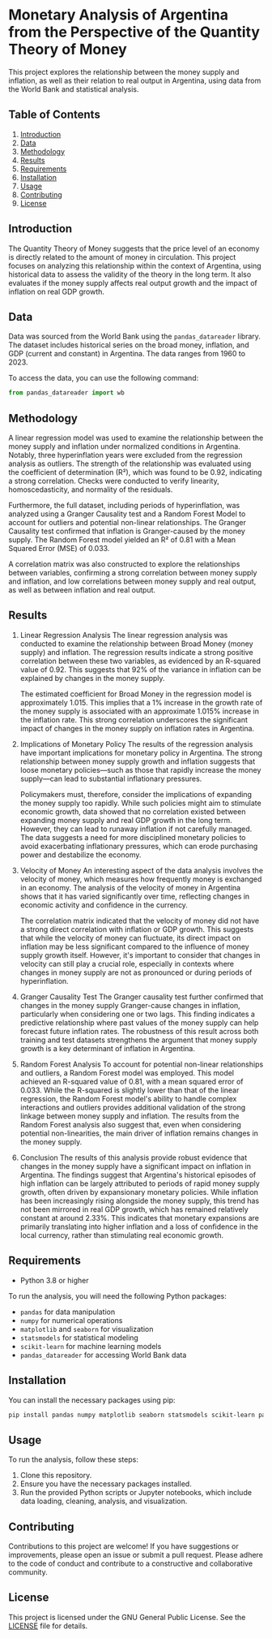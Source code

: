 
# Monetary Analysis of Argentina from the Perspective of the Quantity Theory of Money

This project explores the relationship between the money supply and inflation, as well as their relation to real output in Argentina, using data from the World Bank and statistical analysis.

## Table of Contents
1. [Introduction](#introduction)
2. [Data](#data)
3. [Methodology](#methodology)
4. [Results](#results)
5. [Requirements](#requirements)
6. [Installation](#installation)
7. [Usage](#usage)
8. [Contributing](#contributing)
9. [License](#license)

## Introduction

The Quantity Theory of Money suggests that the price level of an economy is directly related to the amount of money in circulation. This project focuses on analyzing this relationship within the context of Argentina, using historical data to assess the validity of the theory in the long term. It also evaluates if the money supply affects real output growth and the impact of inflation on real GDP growth.

## Data

Data was sourced from the World Bank using the `pandas_datareader` library. The dataset includes historical series on the broad money, inflation, and GDP (current and constant) in Argentina. The data ranges from 1960 to 2023.

To access the data, you can use the following command:

```python
from pandas_datareader import wb
```

## Methodology

A linear regression model was used to examine the relationship between the money supply and inflation under normalized conditions in Argentina. Notably, three hyperinflation years were excluded from the regression analysis as outliers. The strength of the relationship was evaluated using the coefficient of determination (R²), which was found to be 0.92, indicating a strong correlation. Checks were conducted to verify linearity, homoscedasticity, and normality of the residuals.

Furthermore, the full dataset, including periods of hyperinflation, was analyzed using a Granger Causality test and a Random Forest Model to account for outliers and potential non-linear relationships. The Granger Causality test confirmed that inflation is Granger-caused by the money supply. The Random Forest model yielded an R² of 0.81 with a Mean Squared Error (MSE) of 0.033.

A correlation matrix was also constructed to explore the relationships between variables, confirming a strong correlation between money supply and inflation, and low correlations between money supply and real output, as well as between inflation and real output.


## Results

1. Linear Regression Analysis
    The linear regression analysis was conducted to examine the relationship between Broad Money (money supply) and inflation. The regression results indicate a strong positive correlation between these two variables, as evidenced by an R-squared value of 0.92. This suggests that 92% of the variance in inflation can be explained by changes in the money supply.

    The estimated coefficient for Broad Money in the regression model is approximately 1.015. This implies that a 1% increase in the growth rate of the money supply is associated with an approximate 1.015% increase in the inflation rate. This strong correlation underscores the significant impact of changes in the money supply on inflation rates in Argentina.

2. Implications of Monetary Policy
    The results of the regression analysis have important implications for monetary policy in Argentina. The strong relationship between money supply growth and inflation suggests that loose monetary policies—such as those that rapidly increase the money supply—can lead to substantial inflationary pressures. 

    Policymakers must, therefore, consider the implications of expanding the money supply too rapidly. While such policies might aim to stimulate economic growth, data showed that no correlation existed between expanding money supply and real GDP growth in the long term. However, they can lead to runaway inflation if not carefully managed. The data suggests a need for more disciplined monetary policies to avoid exacerbating inflationary pressures, which can erode purchasing power and destabilize the economy.

3. Velocity of Money
    An interesting aspect of the data analysis involves the velocity of money, which measures how frequently money is exchanged in an economy. The analysis of the velocity of money in Argentina shows that it has varied significantly over time, reflecting changes in economic activity and confidence in the currency.

    The correlation matrix indicated that the velocity of money did not have a strong direct correlation with inflation or GDP growth. This suggests that while the velocity of money can fluctuate, its direct impact on inflation may be less significant compared to the influence of money supply growth itself. However, it's important to consider that changes in velocity can still play a crucial role, especially in contexts where changes in money supply are not as pronounced or during periods of hyperinflation.

4. Granger Causality Test
    The Granger causality test further confirmed that changes in the money supply Granger-cause changes in inflation, particularly when considering one or two lags. This finding indicates a predictive relationship where past values of the money supply can help forecast future inflation rates. The robustness of this result across both training and test datasets strengthens the argument that money supply growth is a key determinant of inflation in Argentina.

5. Random Forest Analysis
    To account for potential non-linear relationships and outliers, a Random Forest model was employed. This model achieved an R-squared value of 0.81, with a mean squared error of 0.033. While the R-squared is slightly lower than that of the linear regression, the Random Forest model's ability to handle complex interactions and outliers provides additional validation of the strong linkage between money supply and inflation. The results from the Random Forest analysis also suggest that, even when considering potential non-linearities, the main driver of inflation remains changes in the money supply.

6. Conclusion
    The results of this analysis provide robust evidence that changes in the money supply have a significant impact on inflation in Argentina. The findings suggest that Argentina's historical episodes of high inflation can be largely attributed to periods of rapid money supply growth, often driven by expansionary monetary policies. While inflation has been increasingly rising alongside the money supply, this trend has not been mirrored in real GDP growth, which has remained relatively constant at around 2.33%. This indicates that monetary expansions are primarily translating into higher inflation and a loss of confidence in the local currency, rather than stimulating real economic growth.


## Requirements

- Python 3.8 or higher

To run the analysis, you will need the following Python packages:
- `pandas` for data manipulation
- `numpy` for numerical operations
- `matplotlib` and `seaborn` for visualization
- `statsmodels` for statistical modeling
- `scikit-learn` for machine learning models
- `pandas_datareader` for accessing World Bank data

## Installation

You can install the necessary packages using pip:

```bash
pip install pandas numpy matplotlib seaborn statsmodels scikit-learn pandas_datareader
```

## Usage

To run the analysis, follow these steps:
1. Clone this repository.
2. Ensure you have the necessary packages installed.
3. Run the provided Python scripts or Jupyter notebooks, which include data loading, cleaning, analysis, and visualization.

## Contributing

Contributions to this project are welcome! If you have suggestions or improvements, please open an issue or submit a pull request. Please adhere to the code of conduct and contribute to a constructive and collaborative community.

## License

This project is licensed under the GNU General Public License. See the [LICENSE](LICENSE.txt) file for details.
